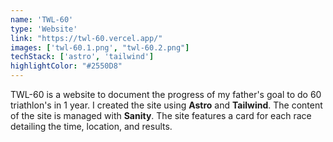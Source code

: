 ```yaml
---
name: 'TWL-60'
type: 'Website'
link: "https://twl-60.vercel.app/"
images: ['twl-60.1.png', "twl-60.2.png"]
techStack: ['astro', 'tailwind']
highlightColor: "#2550D8"
---
```

TWL-60 is a website to document the progress of my father's goal to do 60 triathlon's in 1 year.  I created the site using **Astro** and **Tailwind**. The content of the site is managed with **Sanity**.  The site features a card for each race detailing the time, location, and results.
